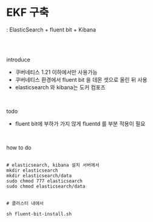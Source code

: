 # EKF 구축 
: ElasticSearch + fluent bit + Kibana

<br>
<br>

introduce

* 쿠버네티스 1.21 이하에서만 사용가능 
* 쿠버네티스 환경에서 fluent bit 을 데몬 셋으로 올린 뒤 사용
* elasticsearch 와 kibana는 도커 컴포즈

<br>

todo
* fluent bit에 부하가 가지 않게 fluentd 를 부분 적용이 필요

<br>

how to do
```

# elasticsearch, kibana 설치 서버에서
mkdir elasticsearch
mkdir elasticsearch/data
sudo chmod 777 elasticsearch
sudo chmod elasticsearch/data


# 클러스터 내에서

sh fluent-bit-install.sh


```
